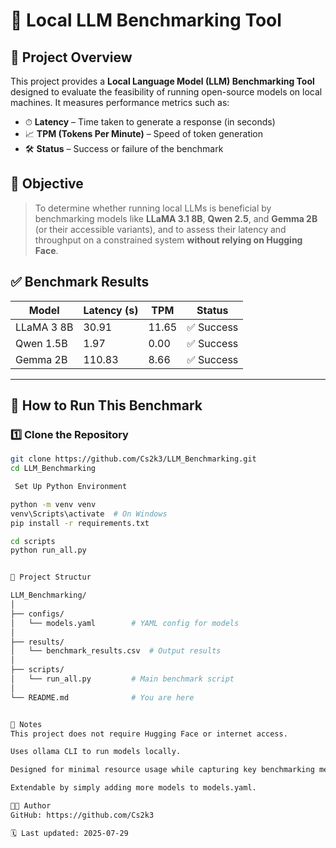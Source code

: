 # 🧪 Local LLM Benchmarking Tool

## 📌 Project Overview

This project provides a **Local Language Model (LLM) Benchmarking Tool** designed to evaluate the feasibility of running open-source models on local machines. It measures performance metrics such as:

- ⏱ **Latency** – Time taken to generate a response (in seconds)
- 📈 **TPM (Tokens Per Minute)** – Speed of token generation
- 🛠️ **Status** – Success or failure of the benchmark

## 🎯 Objective

> To determine whether running local LLMs is beneficial by benchmarking models like **LLaMA 3.1 8B**, **Qwen 2.5**, and **Gemma 2B** (or their accessible variants), and to assess their latency and throughput on a constrained system **without relying on Hugging Face**.

## ✅ Benchmark Results

| Model        | Latency (s) | TPM   | Status   |
|--------------|-------------|-------|----------|
| LLaMA 3 8B   | 30.91       | 11.65 | ✅ Success |
| Qwen 1.5B    | 1.97        | 0.00  | ✅ Success |
| Gemma 2B     | 110.83      | 8.66  | ✅ Success |

---

## 🧪 How to Run This Benchmark

### 1️⃣ Clone the Repository

```bash
git clone https://github.com/Cs2k3/LLM_Benchmarking.git
cd LLM_Benchmarking

 Set Up Python Environment

python -m venv venv
venv\Scripts\activate  # On Windows
pip install -r requirements.txt

cd scripts
python run_all.py


📁 Project Structur

LLM_Benchmarking/
│
├── configs/
│   └── models.yaml        # YAML config for models
│
├── results/
│   └── benchmark_results.csv  # Output results
│
├── scripts/
│   └── run_all.py         # Main benchmark script
│
└── README.md              # You are here


📎 Notes
This project does not require Hugging Face or internet access.

Uses ollama CLI to run models locally.

Designed for minimal resource usage while capturing key benchmarking metrics.

Extendable by simply adding more models to models.yaml.

👨‍💻 Author
GitHub: https://github.com/Cs2k3

🗓 Last updated: 2025-07-29